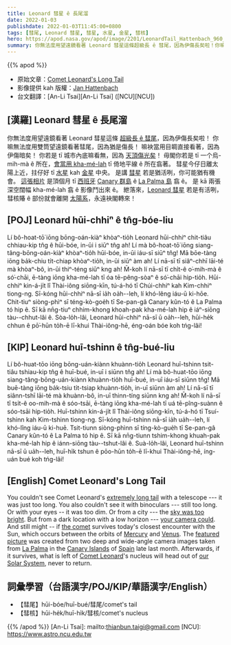 ```yaml
---
title: Leonard 彗星 ê 長尾溜
date: 2022-01-03
publishdate: 2022-01-03T11:45:00+0800
tags: [彗尾, Leonard 彗星, 彗星, 水星, 金星, 彗核]
hero: https://apod.nasa.gov/apod/image/2201/LeonardTail_Hattenbach_960_annotated.jpg
summary: 你無法度用望遠鏡看著 Leonard 彗星這條超級長 ê 彗尾，因為伊傷長矣啦！你嘛無法度用雙筒望遠鏡看著彗尾，因為猶是傷長！
---
```


{{% apod %}}

- 原始文章：[Comet Leonard's Long Tail](https://apod.nasa.gov/apod/ap220103.html)
- 影像提供 kah 版權：[Jan Hattenbach](https://twitter.com/janhattenbach)
- 台文翻譯：[An-Li Tsai][An-Li Tsai] ([NCU][NCU])

## [漢羅] Leonard 彗星 ê 長尾溜
你無法度用望遠鏡看著 Leonard 彗星這條 [超級長 ê 彗尾][extremely long tail t]，因為伊傷長矣啦！
你嘛無法度用雙筒望遠鏡看著彗尾，因為猶是傷長！
嘛袂當用目睭直接看著，因為伊傷暗矣！
你若是 tī 城市內底嘛看無，因為 [天頂傷光矣][sky was too bright]！
毋閣你若是 tī 一个烏-mih-mà ê 所在，[會當用 kha-mé-lah][your camera could] tī 倚地平線 ê 所在翕著。
彗星今仔日離太陽上近，拄仔好 tī [水星][Mercury] kah [金星][Venus] 中央。
是講 [彗星][the comet] 若是猶活咧，你可能猶有機會。
[這張相片][featured picture] 是頂個月 tī [西班牙][Spain] [Canary 群島][Canary Islands] ê [La Palma 島][La Palma] 翕 ê。
是 kā 兩張 深空闊幅 kha-mé-lah 翕 ê 影像鬥出來 ê。
紲落來，[Leonard 彗星][Comet Leonard] 若是有活咧，彗核賰 ê 部份就會離開 [太陽系][our Solar System]，永遠袂閣轉來！

## [POJ] Leonard hūi-chhiⁿ ê tn̂g-bóe-liu
Lí bô-hoat-tō͘ iōng bōng-oán-kiàⁿ khòaⁿ-tio̍h Leonard hūi-chhiⁿ chit-tiâu chhiau-kip tn̂g ê hūi-bóe, in-ūi i siūⁿ tn̂g ah!
Lí mà bô-hoat-tō͘ iōng siang-tâng-bōng-oán-kiàⁿ khòaⁿ-tio̍h hūi-bóe, in-ūi iáu-sī siūⁿ tn̂g!
Mā bōe-tàng iōng ba̍k-chiu ti̍t-chiap khòaⁿ-tio̍h, in-ūi siūⁿ àm ah!
Lí nā-sī tī siâⁿ-chhī lāi-té mà khòaⁿ-bô, in-ūi thiⁿ-téng siūⁿ kng ah!
M̄-koh lí nā-sī tī chi̍t-ê o͘-mih-mà ê só͘-chāi, ē-tàng iōng kha-mé-lah tī óa tē-pêng-sòaⁿ ê só͘-chāi hip-tio̍h.
Hūi-chhiⁿ kin-á-ji̍t lî Thài-iông siōng-kīn, tú-á-hó tī Chúi-chhiⁿ kah Kim-chhiⁿ tiong-ng.
Sī-kóng hūi-chhiⁿ nā-sī ia̍h oa̍h--leh, lí khó-lêng iáu-ū ki-hōe.
Chit-tiuⁿ siòng-phìⁿ sī téng-kò-goe̍h tī Se-pan-gâ Canary kûn-tó ê La Palma tó hip ê.
Sī kā nn̄g-tiuⁿ chhim-khong khoah-pak kha-mé-lah hip ê iáⁿ-siōng tàu--chhut-lâi ê.
Sòa-lo̍h-lâi, Leonard hūi-chhiⁿ nā-sī ū oa̍h--leh, hūi-he̍k chhun ê pō͘-hūn to̍h-ē lī-khui Thài-iông-hē, éng-oán bóe koh tńg-lâi!


## [KIP] Leonard huī-tshinn ê tn̂g-bué-liu
Lí bô-huat-tōo iōng bōng-uán-kiànn khuànn-tio̍h Leonard huī-tshinn tsit-tiâu tshiau-kip tn̂g ê huī-bué, in-uī i siūnn tn̂g ah!
Lí mà bô-huat-tōo iōng siang-tâng-bōng-uán-kiànn khuànn-tio̍h huī-bué, in-uī iáu-sī siūnn tn̂g!
Mā buē-tàng iōng ba̍k-tsiu ti̍t-tsiap khuànn-tio̍h, in-uī siūnn àm ah!
Lí nā-sī tī siânn-tshī lāi-té mà khuànn-bô, in-uī thinn-tíng siūnn kng ah!
M̄-koh lí nā-sī tī tsi̍t-ê oo-mih-mà ê sóo-tsāi, ē-tàng iōng kha-mé-lah tī uá tē-pîng-suànn ê sóo-tsāi hip-tio̍h.
Huī-tshinn kin-á-ji̍t lî Thài-iông siōng-kīn, tú-á-hó tī Tsuí-tshinn kah Kim-tshinn tiong-ng.
Sī-kóng huī-tshinn nā-sī ia̍h ua̍h--leh, lí khó-lîng iáu-ū ki-huē.
Tsit-tiunn siòng-phìnn sī tíng-kò-gue̍h tī Se-pan-gâ Canary kûn-tó ê La Palma tó hip ê.
Sī kā nn̄g-tiunn tshim-khong khuah-pak kha-mé-lah hip ê iánn-siōng tàu--tshut-lâi ê.
Suà-lo̍h-lâi, Leonard huī-tshinn nā-sī ū ua̍h--leh, huī-hi̍k tshun ê pōo-hūn to̍h-ē lī-khui Thài-iông-hē, íng-uán bué koh tńg-lâi!

## [English] Comet Leonard's Long Tail
You couldn't see Comet Leonard's [extremely long tail][extremely long tail e] with a telescope --- it was just too long.
You also couldn't see it with binoculars --- still too long.
Or with your eyes -- it was too dim.
Or from a city --- the [sky was too bright][sky was too bright].
But from a dark location with a low horizon --- [your camera could][your camera could].
And still might -- if [the comet][the comet] survives today's closest encounter with the Sun, which occurs between the orbits of [Mercury][Mercury] and [Venus][Venus].
The [featured picture][featured picture] was created from two deep and wide-angle camera images taken from [La Palma][La Palma] in the [Canary Islands][Canary Islands] of [Spain][Spain] late last month.
Afterwards, if it survives, what is left of [Comet Leonard][Comet Leonard]'s nucleus will head out of [our Solar System][our Solar System], never to return.

## 詞彙學習（台語漢字/POJ/KIP/華語漢字/English）
- 【彗尾】hūi-bóe/huī-bué/彗尾/comet's tail
- 【彗核】hūi-he̍k/huī-hi̍k/彗核/comet's nucleus



{{% /apod %}}
[An-Li Tsai]: mailto:thianbun.taigi@gmail.com
[NCU]: https://www.astro.ncu.edu.tw


[extremely long tail e]:https://apod.nasa.gov/apod/ap211230.html
[extremely long tail t]:https://apod.tw/daily/20211230/
[sky was too bright]:https://apod.nasa.gov/apod/ap200408.html
[your camera could]:https://delavanlakesvet.com/images/uploads/general_images/smiling-cat-for-web.jpg
[the comet]:https://skyandtelescope.org/astronomy-news/comet-leonard-a-gift-at-christmastime/
[Mercury]:https://solarsystem.nasa.gov/planets/mercury/overview/
[Venus]:https://en.wikipedia.org/wiki/Venus
[featured picture]:https://twitter.com/JanHattenbach/status/1476896626312679430/photo/1
[La Palma]:https://youtu.be/O0_YXaP-7yw
[Canary Islands]:https://en.wikipedia.org/wiki/Canary_Islands
[Spain]:https://en.wikipedia.org/wiki/Spain
[Comet Leonard]:https://theskylive.com/cometleonard-info
[our Solar System]:https://solarsystem.nasa.gov/solar-system/our-solar-system/in-depth/
